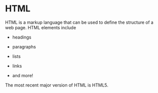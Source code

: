 # HTML







HTML is a markup language that can be used to define the structure of a web page. HTML elements include







* headings



* paragraphs



* lists



* links



* and more!







The most recent major version of HTML is HTML5. 